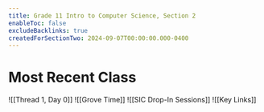 ```yaml
---
title: Grade 11 Intro to Computer Science, Section 2
enableToc: false
excludeBacklinks: true
createdForSectionTwo: 2024-09-07T00:00:00.000-0400
---
```

# Most Recent Class
![[Thread 1, Day 0]]
![[Grove Time]]
![[SIC Drop-In Sessions]]
![[Key Links]]